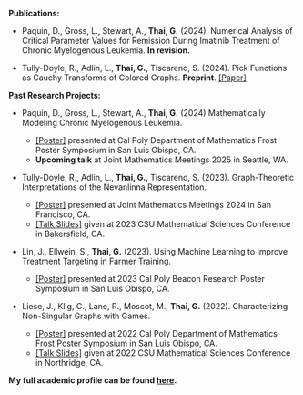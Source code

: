 <strong>Publications:</strong>

- Paquin, D., Gross, L., Stewart, A., <strong>Thai, G.</strong> (2024). Numerical Analysis of Critical Parameter Values for Remission During Imatinib Treatment of Chronic Myelogenous Leukemia. <strong>In revision.</strong>

- Tully-Doyle, R., Adlin, L., <strong>Thai, G.</strong>, Tiscareno, S. (2024). Pick Functions as Cauchy Transforms of Colored Graphs. <strong>Preprint</strong>. [[Paper]](https://arxiv.org/abs/2410.10695)

<strong>Past Research Projects:</strong>

- Paquin, D., Gross, L., Stewart, A., <strong>Thai, G.</strong> (2024) Mathematically Modeling Chronic Myelogenous Leukemia.
    - [[Poster]](https://giothai.github.io/static/assets/PDF/Frost_2024_CML_Poster.pdf) presented at Cal Poly Department of Mathematics Frost Poster Symposium in San Luis Obispo, CA.
    - <strong>Upcoming talk</strong> at Joint Mathematics Meetings 2025 in Seattle, WA.

- Tully-Doyle, R., Adlin, L., <strong>Thai, G.</strong>, Tiscareno, S. (2023). Graph-Theoretic Interpretations of the Nevanlinna Representation.
    - [[Poster]](https://giothai.github.io/static/assets/PDF/Frost_2023_Poster.pdf) presented at Joint Mathematics Meetings 2024 in San Francisco, CA.
    - [[Talk Slides]](https://giothai.github.io/static/assets/PDF/CSU_Bakersfield_Conference_Presentation.pdf) given at 2023 CSU Mathematical Sciences Conference in Bakersfield, CA.

- Lin, J., Ellwein, S., <strong>Thai, G.</strong> (2023). Using Machine Learning to Improve Treatment Targeting in Farmer Training.
    - [[Poster]](https://giothai.github.io/static/assets/PDF/BEACoN_Research_Poster.pdf) presented at 2023 Cal Poly Beacon Research Poster Symposium in San Luis Obispo, CA.

- Liese, J., Klig, C., Lane, R., Moscot, M., <strong>Thai, G.</strong> (2022). Characterizing Non-Singular Graphs with Games.
    - [[Poster]](https://giothai.github.io/static/assets/PDF/Frost_Summer_Research_Poster_2022.pdf) presented at 2022 Cal Poly Department of Mathematics Frost Poster Symposium in San Luis Obispo, CA.
    - [[Talk Slides]](https://giothai.github.io/static/assets/PDF/CSU_JMM_2022_Graphs_as_Games.pdf) given at 2022 CSU Mathematical Sciences Conference in Northridge, CA.

<strong>My full academic profile can be found [here](https://giothai.github.io/static/assets/PDF/Giovani_Thai_CV_for_PhD_Applications.pdf).</strong>